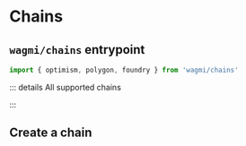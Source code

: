# Chains

## `wagmi/chains` entrypoint

```ts
import { optimism, polygon, foundry } from 'wagmi/chains'
```

::: details All supported chains
<!--@include: ../shared/chain-list.md-->
:::

## Create a chain